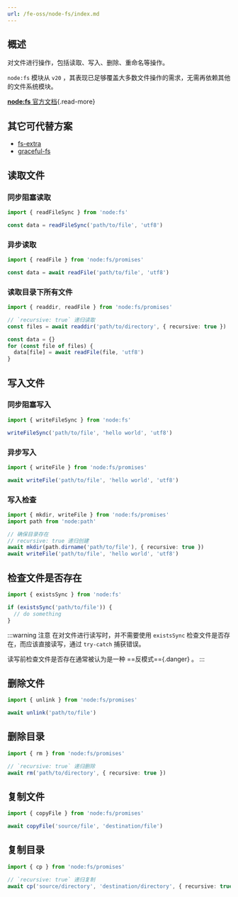 ```yaml
---
url: /fe-oss/node-fs/index.md
---
```

## 概述

对文件进行操作，包括读取、写入、删除、重命名等操作。

`node:fs` 模块从 `v20` ，其表现已足够覆盖大多数文件操作的需求，无需再依赖其他的文件系统模块。

[**node:fs** 官方文档](https://nodejs.org/docs/latest/api/fs.html){.read-more}

## 其它可代替方案

* [fs-extra](https://github.com/jprichardson/node-fs-extra)
* [graceful-fs](https://github.com/isaacs/node-graceful-fs)

## 读取文件

### 同步阻塞读取

```ts
import { readFileSync } from 'node:fs'

const data = readFileSync('path/to/file', 'utf8')
```

### 异步读取

```ts
import { readFile } from 'node:fs/promises'

const data = await readFile('path/to/file', 'utf8')
```

### 读取目录下所有文件

```ts
import { readdir, readFile } from 'node:fs/promises'

// `recursive: true` 递归读取
const files = await readdir('path/to/directory', { recursive: true })

const data = {}
for (const file of files) {
  data[file] = await readFile(file, 'utf8')
}
```

## 写入文件

### 同步阻塞写入

```ts
import { writeFileSync } from 'node:fs'

writeFileSync('path/to/file', 'hello world', 'utf8')
```

### 异步写入

```ts
import { writeFile } from 'node:fs/promises'

await writeFile('path/to/file', 'hello world', 'utf8')
```

### 写入检查

```ts
import { mkdir, writeFile } from 'node:fs/promises'
import path from 'node:path'

// 确保目录存在
// recursive: true 递归创建
await mkdir(path.dirname('path/to/file'), { recursive: true })
await writeFile('path/to/file', 'hello world', 'utf8')
```

## 检查文件是否存在

```ts
import { existsSync } from 'node:fs'

if (existsSync('path/to/file')) {
  // do something
}
```

:::warning 注意
在对文件进行读写时，并不需要使用 `existsSync` 检查文件是否存在，而应该直接读写，通过 `try-catch` 捕获错误。

读写前检查文件是否存在通常被认为是一种 ==反模式=={.danger} 。
:::

## 删除文件

```ts
import { unlink } from 'node:fs/promises'

await unlink('path/to/file')
```

## 删除目录

```ts
import { rm } from 'node:fs/promises'

// `recursive: true` 递归删除
await rm('path/to/directory', { recursive: true })
```

## 复制文件

```ts
import { copyFile } from 'node:fs/promises'

await copyFile('source/file', 'destination/file')
```

## 复制目录

```ts
import { cp } from 'node:fs/promises'

// `recursive: true` 递归复制
await cp('source/directory', 'destination/directory', { recursive: true })
```
